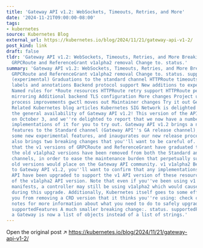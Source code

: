```yaml
---
title: 'Gateway API v1.2: WebSockets, Timeouts, Retries, and More'
date: '2024-11-21T09:00:00-08:00'
tags:
- kubernetes
source: Kubernetes Blog
external_url: https://kubernetes.io/blog/2024/11/21/gateway-api-v1-2/
post_kind: link
draft: false
tldr: 'Gateway API v1.2: WebSockets, Timeouts, Retries, and More Breaking changes
  GRPCRoute and ReferenceGrant v1alpha2 removal Change to. status.'
summary: 'Gateway API v1.2: WebSockets, Timeouts, Retries, and More Breaking changes
  GRPCRoute and ReferenceGrant v1alpha2 removal Change to. status. supportedFeatures
  (experimental) Graduations to the standard channel HTTPRoute timeouts Gateway infrastructure
  labels and annotations Backend protocol support New additions to experimental channel
  Named rules for *Route resources HTTPRoute retry support HTTPRoute percentage-based
  mirroring Additional backend TLS configuration More changes Project updates Release
  process improvements gwctl moves out Maintainer changes Try it out Get involved
  Related Kubernetes blog articles Kubernetes SIG Network is delighted to announce
  the general availability of Gateway API v1.2! This version of the API was released
  on October 3, and we''re delighted to report that we now have a number of conformant
  implementations of it for you to try out. Gateway API v1.2 brings a number of new
  features to the Standard channel (Gateway API''s GA release channel), introduces
  some new experimental features, and inaugurates our new release process — but it
  also brings two breaking changes that you''ll want to be careful of. v1alpha2 Now
  that the v1 versions of GRPCRoute and ReferenceGrant have graduated to Standard,
  the old v1alpha2 versions have been removed from both the Standard and Experimental
  channels, in order to ease the maintenance burden that perpetually supporting the
  old versions would place on the Gateway API community. v1 v1alpha2 Before upgrading
  to Gateway API v1.2, you''ll want to confirm that any implementations of Gateway
  API have been upgraded to support the v1 API version of these resources instead
  of the v1alpha2 API version. Note that even if you''ve been using v1 in your YAML
  manifests, a controller may still be using v1alpha2 which would cause it to fail
  during this upgrade. Additionally, Kubernetes itself goes to some effort to stop
  you from removing a CRD version that it thinks you''re using: check out the release
  notes for more information about what you need to do to safely upgrade. status.
  supportedFeatures A much smaller breaking change:. status. supportedFeatures in
  a Gateway is now a list of objects instead of a list of strings.'
---
```

Open the original post ↗ https://kubernetes.io/blog/2024/11/21/gateway-api-v1-2/
